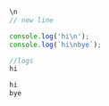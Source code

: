 ```js
\n 
// new line
```



```js
console.log('hi\n');
console.log(`hi\nbye`);

//logs
hi 

hi
bye
```

